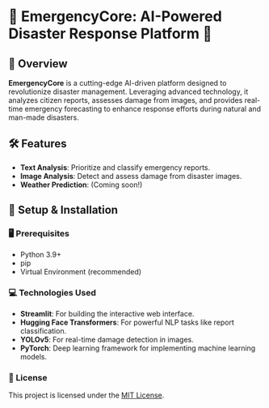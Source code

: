# 🚨 **EmergencyCore: AI-Powered Disaster Response Platform** 🚨

## 🌟 Overview

**EmergencyCore** is a cutting-edge AI-driven platform designed to revolutionize disaster management. Leveraging advanced technology, it analyzes citizen reports, assesses damage from images, and provides real-time emergency forecasting to enhance response efforts during natural and man-made disasters.

## 🛠️ Features

- **Text Analysis**: Prioritize and classify emergency reports.
- **Image Analysis**: Detect and assess damage from disaster images.
- **Weather Prediction**: (Coming soon!)

## 🚀 Setup & Installation

### 🖥️ Prerequisites

- Python 3.9+
- pip
- Virtual Environment (recommended)



### 💻 Technologies Used

- **Streamlit**: For building the interactive web interface.
- **Hugging Face Transformers**: For powerful NLP tasks like report classification.
- **YOLOv5**: For real-time damage detection in images.
- **PyTorch**: Deep learning framework for implementing machine learning models.

### 📝 License

This project is licensed under the [MIT License](LICENSE).
